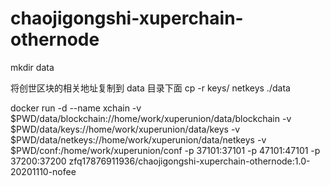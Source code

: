 # chaojigongshi-xuperchain-othernode

mkdir data

将创世区块的相关地址复制到 data 目录下面
cp -r  keys/ netkeys ./data

docker run -d --name xchain -v $PWD/data/blockchain://home/work/xuperunion/data/blockchain -v $PWD/data/keys://home/work/xuperunion/data/keys -v $PWD/data/netkeys://home/work/xuperunion/data/netkeys -v $PWD/conf:/home/work/xuperunion/conf -p 37101:37101 -p 47101:47101 -p 37200:37200 zfq17876911936/chaojigongshi-xuperchain-othernode:1.0-20201110-nofee

